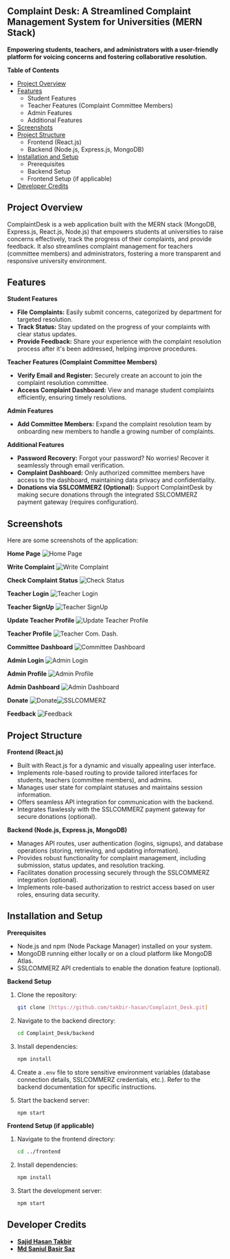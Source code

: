 ## Complaint Desk: A Streamlined Complaint Management System for Universities (MERN Stack)

**Empowering students, teachers, and administrators with a user-friendly platform for voicing concerns and fostering collaborative resolution.**

**Table of Contents**

* [Project Overview](#project-overview)
* [Features](#features)
    * Student Features
    * Teacher Features (Complaint Committee Members)
    * Admin Features
    * Additional Features
* [Screenshots](#screenshots)
* [Project Structure](#project-structure)
    * Frontend (React.js)
    * Backend (Node.js, Express.js, MongoDB)
* [Installation and Setup](#installation-and-setup)
    * Prerequisites
    * Backend Setup
    * Frontend Setup (if applicable)
* [Developer Credits](#developer-credits)

## Project Overview

ComplaintDesk is a web application built with the MERN stack (MongoDB, Express.js, React.js, Node.js) that empowers students at universities to raise concerns effectively, track the progress of their complaints, and provide feedback. It also streamlines complaint management for teachers (committee members) and administrators, fostering a more transparent and responsive university environment.

## Features

**Student Features**

* **File Complaints:** Easily submit concerns, categorized by department for targeted resolution.
* **Track Status:** Stay updated on the progress of your complaints with clear status updates.
* **Provide Feedback:** Share your experience with the complaint resolution process after it's been addressed, helping improve procedures.

**Teacher Features (Complaint Committee Members)**

* **Verify Email and Register:** Securely create an account to join the complaint resolution committee.
* **Access Complaint Dashboard:** View and manage student complaints efficiently, ensuring timely resolutions.

**Admin Features**

* **Add Committee Members:** Expand the complaint resolution team by onboarding new members to handle a growing number of complaints.

**Additional Features**

* **Password Recovery:** Forgot your password? No worries! Recover it seamlessly through email verification.
* **Complaint Dashboard:** Only authorized committee members have access to the dashboard, maintaining data privacy and confidentiality.
* **Donations via SSLCOMMERZ (Optional):** Support ComplaintDesk by making secure donations through the integrated SSLCOMMERZ payment gateway (requires configuration).

## Screenshots
Here are some screenshots of the application:

**Home Page**
![Home Page](https://github.com/takbir-hasan/Complaint_Desk/blob/main/ScreenShorts/Home.png?raw=true)

**Write Complaint**
![Write Complaint](https://github.com/takbir-hasan/Complaint_Desk/blob/main/ScreenShorts/writecomplaint.png?raw=true)

**Check Complaint Status**
![Check Status](https://github.com/takbir-hasan/Complaint_Desk/blob/main/ScreenShorts/check.png?raw=true)

**Teacher Login**
![Teacher Login](https://github.com/takbir-hasan/Complaint_Desk/blob/main/ScreenShorts/login.png?raw=true)

**Teacher SignUp**
![Teacher SignUp](https://github.com/takbir-hasan/Complaint_Desk/blob/main/ScreenShorts/teacher%20Signup.png?raw=true)

**Update Teacher Profile**
![Update Teacher Profile](https://github.com/takbir-hasan/Complaint_Desk/blob/main/ScreenShorts/update%20Teacher%20%20Profile.png?raw=true)

**Teacher Profile**
![Teacher Com. Dash.](https://github.com/takbir-hasan/Complaint_Desk/blob/main/ScreenShorts/Teacher%20Dashboard.png?raw=true)

**Committee Dashboard**
![Committee Dashboard](https://github.com/takbir-hasan/Complaint_Desk/blob/main/ScreenShorts/Committe%20Dashboard.png?raw=true)

**Admin Login**
![Admin Login](https://github.com/takbir-hasan/Complaint_Desk/blob/main/ScreenShorts/admin%20login.png?raw=true)

**Admin Profile**
![Admin Profile](https://github.com/takbir-hasan/Complaint_Desk/blob/main/ScreenShorts/AdminProfile.png?raw=true)

**Admin Dashboard**
![Admin Dashboard](https://github.com/takbir-hasan/Complaint_Desk/blob/main/ScreenShorts/admin%20dashboard.png?raw=true)

**Donate**
![Donate](https://github.com/takbir-hasan/Complaint_Desk/blob/main/ScreenShorts/Donate.png?raw=true)![SSLCOMMERZ](https://github.com/takbir-hasan/Complaint_Desk/blob/main/ScreenShorts/sslcommerz.png?raw=true)

**Feedback**
![Feedback](https://github.com/takbir-hasan/Complaint_Desk/blob/main/ScreenShorts/Feedback.png?raw=true)


## Project Structure

**Frontend (React.js)**

* Built with React.js for a dynamic and visually appealing user interface.
* Implements role-based routing to provide tailored interfaces for students, teachers (committee members), and admins.
* Manages user state for complaint statuses and maintains session information.
* Offers seamless API integration for communication with the backend.
* Integrates flawlessly with the SSLCOMMERZ payment gateway for secure donations (optional).

**Backend (Node.js, Express.js, MongoDB)**

* Manages API routes, user authentication (logins, signups), and database operations (storing, retrieving, and updating information).
* Provides robust functionality for complaint management, including submission, status updates, and resolution tracking.
* Facilitates donation processing securely through the SSLCOMMERZ integration (optional).
* Implements role-based authorization to restrict access based on user roles, ensuring data security.

## Installation and Setup

**Prerequisites**

* Node.js and npm (Node Package Manager) installed on your system.
* MongoDB running either locally or on a cloud platform like MongoDB Atlas.
* SSLCOMMERZ API credentials to enable the donation feature (optional).

**Backend Setup**

1.  Clone the repository:

    ```bash
    git clone [https://github.com/takbir-hasan/Complaint_Desk.git]
    ```

2.  Navigate to the backend directory:

    ```bash
    cd Complaint_Desk/backend
    ```

3.  Install dependencies:

    ```bash
    npm install
    ```

4.  Create a `.env` file to store sensitive environment variables (database connection details, SSLCOMMERZ credentials, etc.). Refer to the backend documentation for specific instructions.

5.  Start the backend server:

    ```bash
    npm start
    ```

**Frontend Setup (if applicable)**

1.  Navigate to the frontend directory:

    ```bash
    cd ../frontend
    ```

2.  Install dependencies:

    ```bash
    npm install
    ```

3.  Start the development server:

    ```bash
    npm start
    ```

## Developer Credits

*  <a href="https://www.linkedin.com/in/sajid-hasan-takbir">**Sajid Hasan Takbir**</a>
*  <a href="https://www.linkedin.com/in/md-saniul-basir-saz">**Md Saniul Basir Saz**</a>


